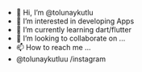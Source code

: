 - 👋 Hi, I’m @tolunaykutlu
- 👀 I’m interested in developing Apps 
- 🌱 I’m currently learning dart/flutter
- 💞️ I’m looking to collaborate on ...
- 📫 How to reach me ...
- @tolunaykutluu /instagram

<!---
tolunaykutlu/tolunaykutlu is a ✨ special ✨ repository because its `README.md` (this file) appears on your GitHub profile.
You can click the Preview link to take a look at your changes.
--->

